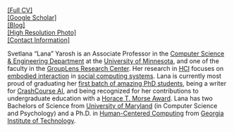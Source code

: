 [[Full CV]](https://www.dropbox.com/s/xzfiaxyf6xcuu7i/yarosh-complete-cv.pdf?dl=0)\
[[Google Scholar]](https://scholar.google.com/citations?user=n6bjh24AAAAJ&hl=en)\
[[Blog]](https://medium.com/@lanayarosh)\
[[High Resolution Photo]](https://www.dropbox.com/scl/fi/cepq614dm3yt4xy4a1wcj/2022-headshot.jpg?rlkey=rx8xne7srjyjxl0lkdvpow395&dl=0)\
[[Contact Information]](https://lanayarosh.github.io/#contactme)

Svetlana “Lana” Yarosh is an Associate Professor in the [Computer Science & Engineering Department](http://www.cs.umn.edu/index.php) at the [University of Minnesota](http://www1.umn.edu/twincities/index.html), and one of the faculty in the [GroupLens Research Center](https://grouplens.org/). Her research in [HCI](https://en.wikipedia.org/wiki/Human%E2%80%93computer_interaction) focuses on [embodied interaction](http://www.dourish.com/embodied/) in [social computing systems](https://en.wikipedia.org/wiki/Social_computing). Lana is currently most proud of graduating her [first batch of amazing PhD students](https://lanayarosh.github.io/#grads), being a writer for [CrashCourse AI](https://z.umn.edu/ccai), and being recognized for her contributions to undergraduate education with a [Horace T. Morse Award](https://scholarswalk.umn.edu/faculty-awards/awards-for-outstanding-contributions/morse-recipients). Lana has two Bachelors of Science from [University of Maryland](http://www.umd.edu/) (in Computer Science and Psychology) and a Ph.D. in [Human-Centered Computing](http://hcc.cc.gatech.edu/) from [Georgia Institute of Technology](http://www.gatech.edu/).